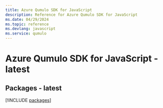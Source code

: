 ```yaml
---
title: Azure Qumulo SDK for JavaScript
description: Reference for Azure Qumulo SDK for JavaScript
ms.date: 04/29/2024
ms.topic: reference
ms.devlang: javascript
ms.service: qumulo
---
```

# Azure Qumulo SDK for JavaScript - latest
## Packages - latest
[!INCLUDE [packages](qumulo-index.md)]